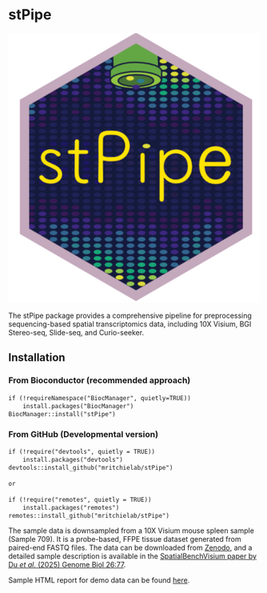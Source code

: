 # stPipe

<img  src="vignettes/stPipe_logo.png">

The stPipe package provides a comprehensive pipeline for preprocessing sequencing-based spatial transcriptomics data, including 10X Visium, BGI Stereo-seq, Slide-seq, and Curio-seeker.

## Installation

### From Bioconductor (recommended approach)

```
if (!requireNamespace("BiocManager", quietly=TRUE))
    install.packages("BiocManager")
BiocManager::install("stPipe")
```

### From GitHub (Developmental version)

```
if (!require("devtools", quietly = TRUE))
    install.packages("devtools")
devtools::install_github("mritchielab/stPipe")

or

if (!require("remotes", quietly = TRUE))
    install.packages("remotes")
remotes::install_github("mritchielab/stPipe")
```

The sample data is downsampled from a 10X Visium mouse spleen sample (Sample 709). It is a probe-based, FFPE tissue dataset generated from paired-end FASTQ files. The data can be downloaded from [Zenodo](https://zenodo.org/records/14920583), and a detailed sample description is available in the [SpatialBenchVisium paper by Du *et al.* (2025) Genome Biol 26:77](https://doi.org/10.1186/s13059-025-03543-4).

Sample HTML report for demo data can be found [here](https://github.com/YangXuuu/demo_data_stPipe/blob/main/report.html).
